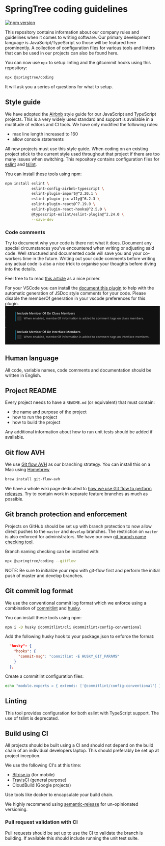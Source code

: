 # SpringTree coding guidelines

[![npm version](https://badge.fury.io/js/%40springtree%2Fcoding.svg)](https://badge.fury.io/js/%40springtree%2Fcoding)

This repository contains information about our company rules and guidelines when it comes to writing software.
Our primary development language is JavaScript/TypeScript so those will be featured here prominently.
A collection of configuration files for various tools and linters that can be used in our projects can also be found here.

You can now use `npx` to setup linting and the gitcommit hooks using this repository:

```bash
npx @springtree/coding
```

It will ask you a series of questions for what to setup.

## Style guide

We have adopted the [Airbnb](https://github.com/airbnb/javascript) style guide for our JavaScript and TypeScript projects.
This is a very widely used standard and support is available in a multitude of editors and CI tools.
We have only modified the following rules:

* max line length increased to 160
* allow console statements

All new projects must use this style guide.
When coding on an existing project stick to the current style used throughout that project if there are too many issues when switching.
This repository contains configuration files for [eslint](linters/.eslintrc) and [tslint](linters/.tslint.json).

You can install these tools using npm:

```bash
npm install eslint \
            eslint-config-airbnb-typescript \
            eslint-plugin-import@^2.20.1 \
            eslint-plugin-jsx-a11y@^6.2.3 \
            eslint-plugin-react@^7.19.0 \
            eslint-plugin-react-hooks@^2.5.0 \
            @typescript-eslint/eslint-plugin@^2.24.0 \
            --save-dev
```

### Code comments

Try to document why your code is there not what it does.
Document any special circumstances you've encountered when writing or adjusting said code.
Well structured and documented code will save you and your co-workers time in the future.
Writing out your code comments before writing any actual code is also a nice trick to organise your thoughts before diving into the details.

Feel free to to read [this article](https://medium.freecodecamp.org/code-comments-the-good-the-bad-and-the-ugly-be9cc65fbf83) as a nice primer.

For your VSCode you can install the [document this plugin](https://marketplace.visualstudio.com/itemdetails?itemName=joelday.docthis) to help with the automatic generation of JSDoc style comments for your code.
Please disable the memberOf generation in your vscode preferences for this plugin.
![document this setting](docs/document_this.png)

## Human language

All code, variable names, code comments and documentation should be written in English.

## Project README

Every project needs to have a `README.md` (or equivalent) that must contain:

* the name and purpose of the project
* how to run the project
* how to build the project

Any additional information about how to run unit tests should be added if available.

## Git flow AVH

We use [Git flow AVH](https://github.com/petervanderdoes/gitflow-avh) as our branching strategy.
You can install this on a Mac using [Homebrew](https://brew.sh/)

```bash
brew install git-flow-avh
```

We have a whole wiki page dedicated to [how we use Git flow to perform releases](https://github.com/SpringTree/coding-guidelines/wiki/Release-&-development-flow).
Try to contain work in separate feature branches as much as possible.

## Git branch protection and enforcement

Projects on GitHub should be set up with branch protection to now allow direct pushes to the `master` and `develop` branches.
The restriction on `master` is also enforced for administrators.
We have our own [git branch name checking tool](https://github.com/SpringTree/check-git-branch-name).

Branch naming checking can be installed with:

```bash
npx @springtree/coding --gitflow
```

NOTE: Be sure to initialize your repo with git-flow first and perform the initial push of master and develop branches.

## Git commit log format

We use the conventional commit log format which we enforce using a combination of [commitlint](https://github.com/marionebl/commitlint) and [husky](https://github.com/typicode/husky).

You can install these tools using npm:

```bash
npm i -D husky @commitlint/cli @commitlint/config-conventional
```

Add the following husky hook to your package.json to enforce the format:

```json
  "husky": {
    "hooks": {
      "commit-msg": "commitlint -E HUSKY_GIT_PARAMS"
    }
  },
```

Create a commitlint configuration files:

```bash
echo "module.exports = { extends: ['@commitlint/config-conventional'] }" > commitlint.config.js
```

## Linting

This tool provides configuration for both eslint with TypeScript support.
The use of tslint is deprecated.

## Build using CI

All projects should be built using a CI and should not depend on the build chain of an individual developers laptop.
This should preferably be set up at project inception.

We use the following CI's at this time:

* [Bitrise.io](http://bitrise.io) (for mobile)
* [TravisCI](https://travis-ci.com) (general purpose)
* CloudBuild (Google projects)

Use tools like docker to encapsulate your build chain.

We highly recommend using [semantic-release](https://github.com/semantic-release/semantic-release) for un-opinionated versioning.

### Pull request validation with CI

Pull requests should be set up to use the CI to validate the branch is building.
If available this should include running the unit test suite.
